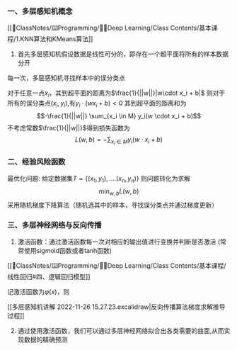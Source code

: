 ### 一、多层感知机概念

[[📘ClassNotes/⌨️Programming/👨‍🎓Deep Learning/Class Contents/基本课程/1.KNN算法和KMeans算法]]
1. 首先多层感知机假设数据是线性可分的，即存在一个超平面将所有的样本数据分开

每一次，多层感知机寻找样本中的误分类点

对于任意一点$x_i$，其到超平面的距离为$\frac{1}{||w||}|w\cdot x_i + b|$
则对于所有的误分类点$(x_i,y_i)$,有$y_i \cdot (wx_i + b) < 0$
其到超平面的距离和为
$$-\frac{1}{||w||} \sum_{x_i \in M} y_i(w \cdot x_i + b)$$
不考虑常数$\frac{1}{||w||}$得到损失函数为
$$ L(w,b) = - \sum_{x_i \in M} y_i(w \cdot x_i + b)$$

### 二、经验风险函数

最优化问题:  给定数据集$T = \{(x_1,y_1),....(x_n,y_n)\}$
则问题转化为求解
$$\min _{w,b}L(w,b)$$
采用随机梯度下降算法（随机选其中的样本，寻找误分类点并通过梯度更新）

### 三、多层神经网络与反向传播

1. 激活函数：通过激活函数每一次对相应的输出值进行变换并判断是否激活 (常常使用sigmoid函数或者tanh函数)

[[📘ClassNotes/⌨️Programming/👨‍🎓Deep Learning/Class Contents/基本课程/线性回归#四、逻辑回归模型]]

记激活函数为$\varphi(x)$，则

[[多层感知机讲解 2022-11-26 15.27.23.excalidraw|反向传播算法梯度求解推导过程]]

2. 通过使用激活函数，我们可以通过多层神经网络拟合出各类需要的曲面,从而实现数据的精确预测
